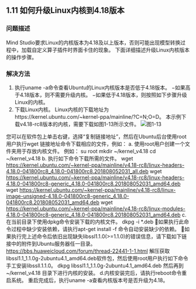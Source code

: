 ## 1.11 如何升级Linux内核到4.18版本
### 问题描述
Mind Studio要求Linux的内核版本为4.18及以上版本，否则可能出现模型转换过程中，加载自定义算子插件时界面卡住的现象。
下面详细描述升级Linux内核版本的操作步骤。
### 解决方法
1. 执行uname -a命令查看Ubuntu的Linux内核版本是否低于4.18版本。
−如果高于4.18版本，则不需要升级内核。
−如果低于4.18版本，则按照如下步骤升级Linux的内核。
2. 下载Linux内核。
Linux内核的下载地址为https://kernel.ubuntu.com/~kernel-ppa/mainline/?C=N;O=D。
本示例下载v4.18-rc8版本的内核，需要下载如图1-13所示文件。
![图1-13](https://gitee.com/Atlas200DK/FAQ/raw/master/part1/img/1-13.jpg)

您可以在软件包上单击右键，选择“复制链接地址”，然后在Ubuntu后台使用root用户执行wget 链接地址命令下载相应的文件，例如：
a. 使用root用户创建一个文件夹用于存放内核文件。
例如：
su root
mkdir ~/kernel_v4.18
cd ~/kernel_v4.18
b. 执行如下命令下载所需的文件。
wget https://kernel.ubuntu.com/~kernel-ppa/mainline/v4.18-rc8/linux-headers-4.18.0-041800rc8_4.18.0-041800rc8.201808052031_all.deb
wget https://kernel.ubuntu.com/~kernel-ppa/mainline/v4.18-rc8/linux-headers-4.18.0-041800rc8-generic_4.18.0-041800rc8.201808052031_amd64.deb
wget https://kernel.ubuntu.com/~kernel-ppa/mainline/v4.18-rc8/linux-image-unsigned-4.18.0-041800rc8-generic_4.18.0-041800rc8.201808052031_amd64.deb
wget https://kernel.ubuntu.com/~kernel-ppa/mainline/v4.18-rc8/linux-modules-4.18.0-041800rc8-generic_4.18.0-041800rc8.201808052031_amd64.deb
c. 在当前目录下使用dpkg命令安装下载的内核文件。
dkpg -i *.deb
如果执行此命令过程中缺少安装依赖，请执行apt-get install -f 命令自动安装缺少的依赖。
如果执行完上述命令后依旧出现缺失libssl1.1.0(>=1.1.0)的错误信息，请下载如下链接中的附件到Ubuntu服务器任一目录。
<https://bbs.huaweicloud.com/forum/thread-22441-1-1.html>
解压获取libssl1.1_1.1.0g-2ubuntu4.1_amd64.deb软件包，然后使用root用户执行如下命令手工安装libssll.1.1.0。
dkpg libssl1.1_1.1.0g-2ubuntu4.1_amd64.deb
然后再到~/kernel_v4.18 目录下进行内核的安装。
d.内核安装完后，请执行reboot命令重启系统。
重启完成后，执行uname -a查看内核版本号是否升级为4.18。

